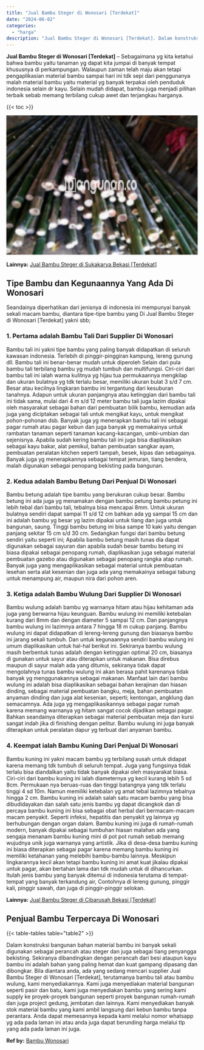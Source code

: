 ```yaml
---
title: "Jual Bambu Steger di Wonosari [Terdekat]"
date: "2024-06-02"
categories: 
  - "harga"
description: "Jual Bambu Steger di Wonosari [Terdekat]. Dalam konstruksi bangunan bahan material bambu ini banyak sekali digunakan sebagai perancah atau steger dan juga se..."
---
```


**Jual Bambu Steger di Wonosari \[Terdekat\]** – Sebagaimana yg kita ketahui bahwa bambu yaitu tanaman yg dapat kita jumpai di banyak tempat khususnya di perkampungan. Walaupun zaman telah maju akan tetapi pengaplikasian material bambu sampai hari ini tdk sepi dari penggunanya malah material bambu yaitu material yg banyak terpakai oleh penduduk indonesia selain dr kayu. Selain mudah didapat, bambu juga menjadi pilihan terbaik sebab memang terbilang cukup awet dan terjangkau harganya.

{{< toc >}}

![Jual Bambu Steger di Wonosari [Terdekat]](/images/jual-bambu-tali-21.png)

**Lainnya:** [Jual Bambu Steger di Sukakarya Bekasi \[Terdekat\]](https://bambu.bangunan.co/jual-bambu-steger-di-sukakarya-bekasi-terdekat/)

## Tipe Bambu dan Kegunaannya Yang Ada Di Wonosari

Seandainya diperhatikan dari jenisnya di indonesia ini mempunyai banyak sekali macam bambu, diantara tipe-tipe bambu yang Di Jual Bambu Steger di Wonosari \[Terdekat\] yakni sbb;

### 1\. Pertama adalah Bambu Tali Dari Supplier Di Wonosari

Bambu tali ini yakni tipe bambu yang paling banyak didapatkan di seluruh kawasan indonesia. Terlebih di pinggir-pinggiran kampung, lereng gunung dll. Bambu tali ini benar-benar mudah untuk diperoleh Selain dari pula bambu tali terbilang bambu yg mudah tumbuh dan multifungsi. Ciri-ciri dari bambu tali ini ialah warna kulitnya yg hijau tua permukaannya mengkilap dan ukuran bulatnya yg tdk terlalu besar, memiliki ukuran bulat 3 s/d 7 cm. Besar atau kecilnya lingkaran bambu ini tergantung dari kesuburan tanahnya. Adapun untuk ukuran panjangnya atau ketinggian dari bambu tali ini tidak sama, mulai dari 4 m s/d 12 meter bambu tali juga lazim dipakai oleh masyarakat sebagai bahan dari pembuatan bilik bambu, kemudian ada juga yang diciptakan sebagai tali untuk mengikat kayu, untuk mengikat pohon-pohonan dsb. Banyak juga yg menerapkan bambu tali ini sebagai pagar rumah atau pagar kebun dan juga banyak yg memakainya untuk rambatan tanaman seperti tanaman kacang-kacangan, umbi-umbian dan sejenisnya. Apabila sudah kering bambu tali ini juga bisa diaplikasikan sebagai kayu bakar, alat pemikul, bahan pembuatan sangkar ayam, pembuatan peralatan kitchen seperti tampah, besek, kipas dan sebagainya. Banyak juga yg menerapkannya sebagai tempat jemuran, tiang bendera, malah digunakan sebagai penopang bekisting pada bangunan.

### 2\. Kedua adalah Bambu Betung Dari Penjual Di Wonosari

Bambu betung adalah tipe bambu yang berukuran cukup besar. Bambu betung ini ada juga yg menamakan dengan bambu petung bambu petung ini lebih tebal dari bambu tali, tebalnya bisa mencapai 8mm. Untuk ukuran bulatnya sendiri dapat sampai 11 s/d 12 cm bahkan ada yg sampai 15 cm dan ini adalah bambu yg besar yg lazim dipakai untuk tiang dan juga untuk bangunan, saung. Tinggi bambu betung ini bisa sampe 10 kaki yaitu dengan panjang sekitar 15 cm s/d 30 cm. Sedangkan fungsi dari bambu betung sendiri yaitu seperti ini; Apabila bambu betung masih tunas dia dapat digunakan sebagai sayuran dan apabila sudah besar bambu betung ini biasa dipakai sebagai penopang rumah, diaplikasikan juga sebagai material pembuatan gazebo atau digunakan sebagai penopang rangka atap rumah. Banyak juga yang mengaplikasikan sebagai material untuk pembuatan lesehan serta alat kesenian dan juga ada yang memakainya sebagai tabung untuk menampung air, maupun nira dari pohon aren.

### 3\. Ketiga adalah Bambu Wulung Dari Supplier Di Wonosari

Bambu wulung adalah bambu yg warnanya hitam atau hijau kehitaman ada juga yang berwarna hijau keunguan. Bambu wulung ini memiliki ketebalan kurang dari 8mm dan dengan diameter 5 sampai 12 cm. Dan panjangnya bambu wulung ini lazimnya antara 7 hingga 18 m cukup panjang. Bambu wulung ini dapat didapatkan di lereng-lereng gunung dan biasanya bambu ini jarang sekali tumbuh. Dan untuk kegunaannya sendiri bambu wulung ini umum diaplikasikan untuk hal-hal berikut ini. Sekiranya bambu wulung masih berbentuk tunas adalah dengan ketinggian optimal 20 cm, biasanya di gunakan untuk sayur atau diterapkan untuk makanan. Bisa direbus maupun di sayur malah ada yang ditumis, sekiranya tidak dapat mengolahnya tunas bambu wulung ini akan berasa pahit karenanya tidak banyak yg menggunakannya sebagai makanan. Manfaat lain dari bambu wulung ini adalah bisa diaplikasikan sebagai bahan kerajinan dan hiasan dinding, sebagai material pembuatan bangku, meja, bahan pembuatan anyaman dinding dan juga alat kesenian, seperti; kentongan, angklung dan semacamnya. Ada juga yg mengaplikasikannya sebagai pagar rumah karena memang warnanya yg hitam sangat cocok dijadikan sebagai pagar. Bahkan seandainya diterapkan sebagai material pembuatan meja dan kursi sangat indah jika di finishing dengan pelitur. Bambu wulung ini juga banyak diterapkan untuk peralatan dapur yg terbuat dari anyaman bambu.

### 4\. Keempat ialah Bambu Kuning Dari Penjual Di Wonosari

Bambu kuning ini yakni macam bambu yg terbilang susah untuk didapat karena memang tdk tumbuh di seluruh tempat. Juga yang fungsinya tidak terlalu bisa diandalkan yaitu tidak banyak dipakai oleh masyarakat biasa. Ciri-ciri dari bambu kuning ini ialah diameternya yg kecil kurang lebih 5 sd 8cm. Permukaan nya beruas-ruas dan tinggi batangnya yang tdk terlalu tinggi 4 sd 10m. Namun memiliki ketebalan yg amat tebal lazimnya tebalnya hingga 2 cm. Bambu kuning ini adalah salah satu macam bambu yang bisa dibudidayakan dan salah satu jenis bambu yg dapat dicangkok dan di percaya bambu kuning ini bisa sebagai obat herbal dari bermacam-macam macam penyakit. Seperti infeksi, hepatitis dan penyakit yg lainnya yg berhubungan dengan organ dalam. Bambu kuning ini juga di rumah-rumah modern, banyak dipakai sebagai tumbuhan hiasan malahan ada yang sengaja menanam bambu kuning mini di pot pot rumah sebab memang wujudnya unik juga warnanya yang artistik. Jika di desa-desa bambu kuning ini biasa diterapkan sebagai pagar karena memang bambu kuning ini memiliki ketahanan yang melebihi bambu-bambu lainnya. Meskipun lingkarannya kecil akan tetapi bambu kuning ini amat kuat jikalau dipakai untuk pagar, akan bertahan lama dan tdk mudah untuk di dihancurkan. Itulah jenis bambu yang banyak ditemui di indonesia terutama di tempat-tempat yang banyak terkandung air, Contohnya di lereng gunung, pinggir kali, pinggir sawah, dan juga di pinggir-pinggir selokan.

**Lainnya:** [Jual Bambu Steger di Cibarusah Bekasi \[Terdekat\]](https://bambu.bangunan.co/jual-bambu-steger-di-cibarusah-bekasi-terdekat/)

## Penjual Bambu Terpercaya Di Wonosari

{{< table-tables table="table2" >}}

Dalam konstruksi bangunan bahan material bambu ini banyak sekali digunakan sebagai perancah atau steger dan juga sebagai tiang penyangga bekisting. Sekiranya dibandingkan dengan perancah dari besi ataupun kayu bambu ini adalah bahan yang paling hemat dan kuat gampang dipasang dan dibongkar. Bila diantara anda, ada yang sedang mencari supplier Jual Bambu Steger di Wonosari \[Terdekat\], terutamanya bambu tali atau bambu wulung, kami menyediakannya. Kami juga menyediakan material bangunan seperti pasir dan batu, kami juga menyediakan bambu yang sering kami supply ke proyek-proyek bangunan seperti proyek bangunan rumah-rumah dan juga project gedung, jembatan dan lainnya. Kami menyediakan banyak stok material bambu yang kami ambil langsung dari kebun bambu tanpa perantara. Anda dapat memesannya kepada kami melalui nomor whatsapp yg ada pada laman ini atau anda juga dapat berunding harga melalui tlp yang ada pada laman ini juga.

**Ref by:** [Bambu Wonosari](https://id.wikipedia.org/wiki/Bambu)
